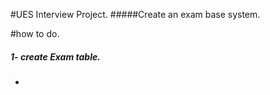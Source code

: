 #UES Interview Project.
#####Create an exam base system.

#how to do.
##### 1- create Exam table.
<ul>
    <li></li>
</ul>  
